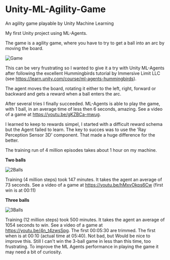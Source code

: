 # Unity-ML-Agility-Game
An agility game playable by Unity Machine Learning

My first Unity project using ML-Agents.

The game is a agility game, where you have to try to get a ball into an arc by moving the board. 

![Game](https://user-images.githubusercontent.com/83223936/130071820-df63b6a7-0c0c-44d3-87b4-894f395eac6f.png)

This can be very frustrating so I wanted to give it a try with Unity ML-Agents after following the excellent Hummingbirds tutorial by Immersive Limit LLC (see https://learn.unity.com/course/ml-agents-hummingbirds).

The agent moves the board, rotating it either to the left, right, forward or backward and gets a reward when a ball enters the arc.

After several tries I finally succeeded. ML-Agents is able to play the game, with 1 ball, in an average time of less then 6 seconds, amazing. See a video of a game at https://youtu.be/gKZBCa-mwug.

I learned to keep to rewards simpel, I started with a difficult reward schema but the Agent failed to learn. 
The key to succes was to use the 'Ray Perception Sensor 3D' component. That made a huge difference for the better.

The training run of 4 million episodes takes about 1 hour on my machine.

**Two balls**

![2Balls](https://user-images.githubusercontent.com/83223936/130447547-ec0f3785-a643-4de3-970d-f509b95037a1.png)

Training (4 million steps) took 147 minutes.  It takes the agent an average of 73 seconds.
See a video of a game at https://youtu.be/hMxvOkps6Cw (first win is at 00:11)

**Three balls**

![3Balls](https://user-images.githubusercontent.com/83223936/130617119-5b1075fe-010c-4cca-911d-da597d9ea489.png)

Training (12 million steps) took 500 minutes. It takes the agent an average of 1054 seconds to win. 
See a video of a game at https://youtu.be/4n_t4zwsSpg. The first 00:05:30 are trimmed. The first when is at 00:10 (actual time at 05:40).
Not bad, but Would be nice to improve this. Still I can't win the 3-ball game in less than this time, too frustrating. To improve the ML Agents performance in playing the game it may need a bit of curiosity.
